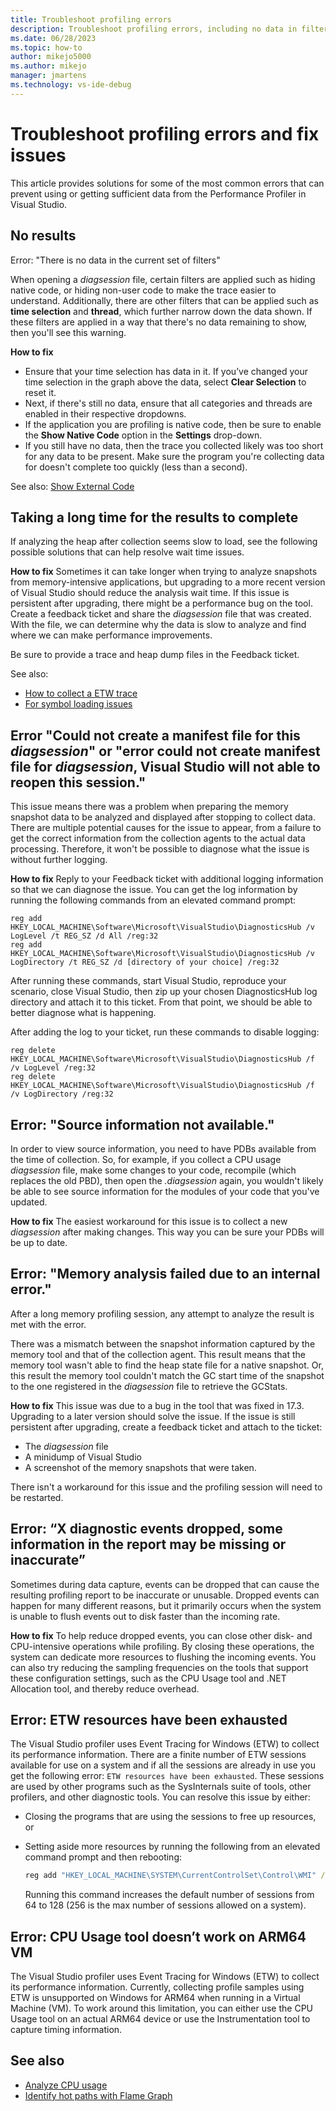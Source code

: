 ```yaml
---
title: Troubleshoot profiling errors
description: Troubleshoot profiling errors, including no data in filters, slow results, and source information unavailable, and follow error message guidance to fix issues.
ms.date: 06/28/2023
ms.topic: how-to
author: mikejo5000
ms.author: mikejo
manager: jmartens
ms.technology: vs-ide-debug
---
```

# Troubleshoot profiling errors and fix issues

This article provides solutions for some of the most common errors that can prevent using or getting sufficient data from the Performance Profiler in Visual Studio.

## No results

Error: "There is no data in the current set of filters"

When opening a *diagsession* file, certain filters are applied such as hiding native code, or hiding non-user code to make the trace easier to understand. Additionally, there are other filters that can be applied such as **time selection** and **thread**, which further narrow down the data shown. If these filters are applied in a way that there's no data remaining to show, then you'll see this warning.

**How to fix** 
- Ensure that your time selection has data in it. If you’ve changed your time selection in the graph above the data, select **Clear Selection** to reset it.
- Next, if there's still no data, ensure that all categories and threads are enabled in their respective dropdowns.
- If the application you are profiling is native code, then be sure to enable the **Show Native Code** option in the **Settings** drop-down. 
- If you still have no data, then the trace you collected likely was too short for any data to be present. Make sure the program you're collecting data for doesn't complete too quickly (less than a second).

See also: [Show External Code](../profiling/optimize-profiler-settings.md)

## Taking a long time for the results to complete

If analyzing the heap after collection seems slow to load, see the following possible solutions that can help resolve wait time issues.

**How to fix**
Sometimes it can take longer when trying to analyze snapshots from memory-intensive applications, but upgrading to a more recent version of Visual Studio should reduce the analysis wait time. If this issue is persistent after upgrading, there might be a performance bug on the tool. Create a feedback ticket and share the *diagsession* file that was created. With the file, we can determine why the data is slow to analyze and find where we can make performance improvements.

Be sure to provide a trace and heap dump files in the Feedback ticket.

See also: 
- [How to collect a ETW trace](../ide/how-to-report-a-problem-with-visual-studio.md)
- [For symbol loading issues](../profiling/optimize-profiler-settings.md)

## Error "Could not create a manifest file for this *diagsession*" or "error could not create manifest file for *diagsession*, Visual Studio will not able to reopen this session."

This issue means there was a problem when preparing the memory snapshot data to be analyzed and displayed after stopping to collect data. There are multiple potential causes for the issue to appear, from a failure to get the correct information from the collection agents to the actual data processing. Therefore, it won't be possible to diagnose what the issue is without further logging.

**How to fix**
Reply to your Feedback ticket with additional logging information so that we can diagnose the issue. You can get the log information by running the following commands from an elevated command prompt:

```console
reg add HKEY_LOCAL_MACHINE\Software\Microsoft\VisualStudio\DiagnosticsHub /v LogLevel /t REG_SZ /d All /reg:32
reg add HKEY_LOCAL_MACHINE\Software\Microsoft\VisualStudio\DiagnosticsHub /v LogDirectory /t REG_SZ /d [directory of your choice] /reg:32
```
 
After running these commands, start Visual Studio, reproduce your scenario, close Visual Studio, then zip up your chosen DiagnosticsHub log directory and attach it to this ticket. From that point, we should be able to better diagnose what is happening.

After adding the log to your ticket, run these commands to disable logging:

```console
reg delete HKEY_LOCAL_MACHINE\Software\Microsoft\VisualStudio\DiagnosticsHub /f /v LogLevel /reg:32
reg delete HKEY_LOCAL_MACHINE\Software\Microsoft\VisualStudio\DiagnosticsHub /f /v LogDirectory /reg:32
```

## Error: "Source information not available."
In order to view source information, you need to have PDBs available from the time of collection. So, for example, if you collect a CPU usage 
*diagsession* file, make some changes to your code, recompile (which replaces the old PBD), then open the *.diagsession* again, you wouldn't likely be able to see source information for the modules of your code that you've updated. 

**How to fix**
The easiest workaround for this issue is to collect a new *diagsession* after making changes. This way you can be sure your PDBs will be up to date. 

## Error: "Memory analysis failed due to an internal error."

After a long memory profiling session, any attempt to analyze the result is met with the error.

There was a mismatch between the snapshot information captured by the memory tool and that of the collection agent. This result means that the memory tool wasn't able to find the heap state file for a native snapshot. Or, this result the memory tool couldn't match the GC start time of the snapshot to the one registered in the *diagsession* file to retrieve the GCStats.

**How to fix**
This issue was due to a bug in the tool that was fixed in 17.3. Upgrading to a later version should solve the issue. If the issue is still persistent after upgrading, create a feedback ticket and attach to the ticket:

- The *diagsession* file
- A minidump of Visual Studio
- A screenshot of the memory snapshots that were taken.

There isn't a workaround for this issue and the profiling session will need to be restarted.

## Error: “X diagnostic events dropped, some information in the report may be missing or inaccurate”

Sometimes during data capture, events can be dropped that can cause the resulting profiling report to be inaccurate or unusable. Dropped events can happen for many different reasons, but it primarily occurs when the system is unable to flush events out to disk faster than the incoming rate.

**How to fix**
To help reduce dropped events, you can close other disk- and CPU-intensive operations while profiling. By closing these operations, the system can dedicate more resources to flushing the incoming events. You can also try reducing the sampling frequencies on the tools that support these configuration settings, such as the CPU Usage tool and .NET Allocation tool, and thereby reduce overhead.

## Error: ETW resources have been exhausted

The Visual Studio profiler uses Event Tracing for Windows (ETW) to collect its performance information. There are a finite number of ETW sessions available for use on a system and if all the sessions are already in use you get the following error: `ETW resources have been exhausted`. These sessions are used by other programs such as the SysInternals suite of tools, other profilers, and other diagnostic tools. You can resolve this issue by either:

- Closing the programs that are using the sessions to free up resources, or
- Setting aside more resources by running the following from an elevated command prompt and then rebooting:

  ```cmd
  reg add "HKEY_LOCAL_MACHINE\SYSTEM\CurrentControlSet\Control\WMI" /v EtwMaxLoggers /t REG_DWORD /d 128
  ```

  Running this command increases the default number of sessions from 64 to 128 (256 is the max number of sessions allowed on a system).

## Error: CPU Usage tool doesn’t work on ARM64 VM

The Visual Studio profiler uses Event Tracing for Windows (ETW) to collect its performance information. Currently, collecting profile samples using ETW is unsupported on Windows for ARM64 when running in a Virtual Machine (VM). To work around this limitation, you can either use the CPU Usage tool on an actual ARM64 device or use the Instrumentation tool to capture timing information.

## See also

- [Analyze CPU usage](../profiling/cpu-usage.md)
- [Identify hot paths with Flame Graph](../profiling/flame-graph.md)
